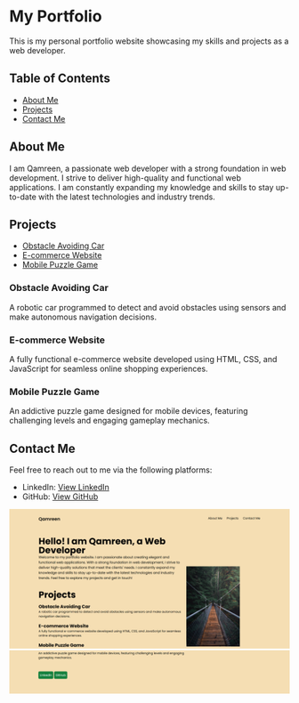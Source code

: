 # My Portfolio

This is my personal portfolio website showcasing my skills and projects as a web developer.

## Table of Contents
- [About Me](#about-me)
- [Projects](#projects)
- [Contact Me](#contact-me)

## About Me
I am Qamreen, a passionate web developer with a strong foundation in web development. I strive to deliver high-quality and functional web applications. I am constantly expanding my knowledge and skills to stay up-to-date with the latest technologies and industry trends.

## Projects
- [Obstacle Avoiding Car](#obstacle-avoiding-car)
- [E-commerce Website](#e-commerce-website)
- [Mobile Puzzle Game](#mobile-puzzle-game)

### Obstacle Avoiding Car
A robotic car programmed to detect and avoid obstacles using sensors and make autonomous navigation decisions.

### E-commerce Website
A fully functional e-commerce website developed using HTML, CSS, and JavaScript for seamless online shopping experiences.

### Mobile Puzzle Game
An addictive puzzle game designed for mobile devices, featuring challenging levels and engaging gameplay mechanics.

## Contact Me
Feel free to reach out to me via the following platforms:
- LinkedIn: [View LinkedIn](https://www.linkedin.com)
- GitHub: [View GitHub](https://www.github.com)

![Portfolio Screenshot](1.png)
![Portfolio Screenshot](2.png)

